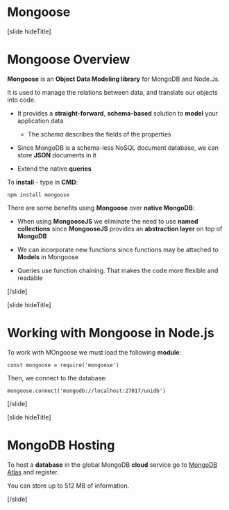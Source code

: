 # Mongoose

[slide hideTitle]

# Mongoose Overview

**Mongoose** is an **Object Data Modeling library** for MongoDB and Node.Js.

It is used to manage the relations between data, and translate our objects into code.

- It provides a **straight-forward**, **schema-based** solution to **model** your application data

  * The *schema* describes the fields of the properties

- Since MongoDB is a schema-less NoSQL document database, we can store **JSON** documents in it

- Extend the native **queries**

To **install** - type in **CMD**:


`npm install mongoose`


There are some benefits using **Mongoose** over **native MongoDB**:

- When using **MongooseJS** we eliminate the need to use **named collections** since **MongooseJS** provides an **abstraction layer** on top of **MongoDB**

- We can incorporate new functions since functions may be attached to **Models** in Mongoose

- Queries use function chaining. That makes the code more flexible and readable



[/slide]

[slide hideTitle]

# Working with Mongoose in Node.js

To work with MOngoose we must load the following **module**:

`const mongoose = require('mongoose')`

Then, we connect to the database:

`mongoose.connect('mongodb://localhost:27017/unidb')`


[/slide]


[slide hideTitle]

# MongoDB Hosting

To host a **database** in the global MongoDB **cloud** service go to [MongoDB Atlas](https://www.mongodb.com/cloud/atlas) and register.

You can store up to 512 MB of information.

[/slide]

